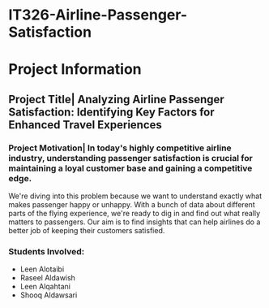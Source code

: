 # IT326-Airline-Passenger-Satisfaction

  <h1>Project Information</h1>

  <h2>Project Title| Analyzing Airline Passenger Satisfaction: Identifying Key Factors for Enhanced Travel Experiences</h2>
  
  <h3>Project Motivation| In today's highly competitive airline industry, understanding passenger satisfaction is crucial for maintaining a loyal customer base and gaining a competitive edge. </h3>

  <p>We're diving into this problem because we want to understand exactly what makes passenger happy or unhappy. With a bunch of data about different parts of the flying experience, we're ready to dig in and find out what really matters to passengers. Our aim is to find insights that can help airlines do a better job of keeping their customers satisfied.</p>

  <h3>Students Involved:</h3>
  <ul>
    <li>Leen Alotaibi</li>
    <li>Raseel Aldawish</li>
    <li>Leen Alqahtani</li>
    <li>Shooq Aldawsari</li>
  </ul>

</body>
</html>




